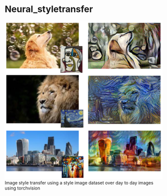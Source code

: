 # Neural_styletransfer
![Repository Thumbnail](sttr.png)
Image style transfer using a style image dataset over day to day images using torchvision
